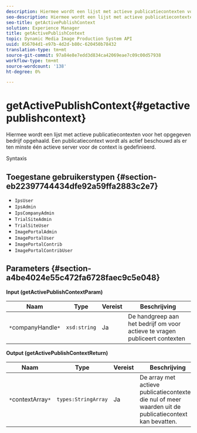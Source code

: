 ```yaml
---
description: Hiermee wordt een lijst met actieve publicatiecontexten voor het opgegeven bedrijf opgehaald. Een publicatiecontext wordt als actief beschouwd als er ten minste één actieve server voor de context is gedefinieerd.
seo-description: Hiermee wordt een lijst met actieve publicatiecontexten voor het opgegeven bedrijf opgehaald. Een publicatiecontext wordt als actief beschouwd als er ten minste één actieve server voor de context is gedefinieerd.
seo-title: getActivePublishContext
solution: Experience Manager
title: getActivePublishContext
topic: Dynamic Media Image Production System API
uuid: 856704d1-e97b-4d2d-b80c-620450b78432
translation-type: tm+mt
source-git-commit: 97a84e8e7edd3d834ca42069eae7c09c00d57938
workflow-type: tm+mt
source-wordcount: '138'
ht-degree: 0%

---
```



# getActivePublishContext{#getactivepublishcontext}

Hiermee wordt een lijst met actieve publicatiecontexten voor het opgegeven bedrijf opgehaald. Een publicatiecontext wordt als actief beschouwd als er ten minste één actieve server voor de context is gedefinieerd.

Syntaxis

## Toegestane gebruikerstypen {#section-eb22397744434dfe92a59ffa2883c2e7}

* `IpsUser`
* `IpsAdmin`
* `IpsCompanyAdmin`
* `TrialSiteAdmin`
* `TrialSiteUser`
* `ImagePortalAdmin`
* `ImagePortalUser`
* `ImagePortalContrib`
* `ImagePortalContribUser`

## Parameters {#section-a4be4024e55c472fa6728faec9c5e048}

**Input (getActivePublishContextParam)**

| Naam | Type | Vereist | Beschrijving |
|---|---|---|---|
| `*`companyHandle`*` | `xsd:string` | Ja | De handgreep aan het bedrijf om voor actieve te vragen publiceert contexten |

**Output (getActivePublishContextReturn)**

| Naam | Type | Vereist | Beschrijving |
|---|---|---|---|
| `*`contextArray`*` | `types:StringArray` | Ja | De array met actieve publicatiecontexten, die nul of meer waarden uit de publicatiecontext kan bevatten. |

